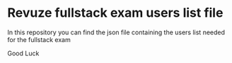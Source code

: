 # Revuze fullstack exam users list file
In this repository you can find the json file containing the users list needed for the fullstack exam

Good Luck
